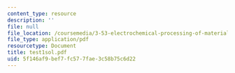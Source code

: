 ```yaml
---
content_type: resource
description: ''
file: null
file_location: /coursemedia/3-53-electrochemical-processing-of-materials-spring-2001/5f146af9bef7fc577fae3c58b75c6d22_test1sol.pdf
file_type: application/pdf
resourcetype: Document
title: test1sol.pdf
uid: 5f146af9-bef7-fc57-7fae-3c58b75c6d22
---
```

